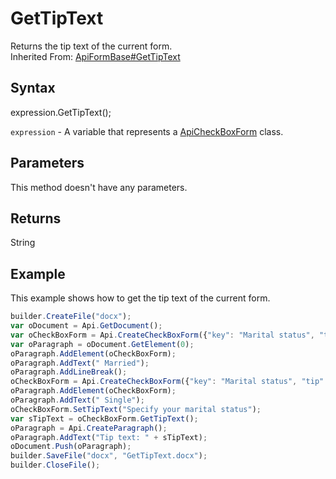 # GetTipText

Returns the tip text of the current form.<br>Inherited From: [ApiFormBase#GetTipText](../../ApiFormBase/Methods/GetTipText.md)

## Syntax

expression.GetTipText();

`expression` - A variable that represents a [ApiCheckBoxForm](../ApiCheckBoxForm.md) class.

## Parameters

This method doesn't have any parameters.

## Returns

String

## Example

This example shows how to get the tip text of the current form.

```javascript
builder.CreateFile("docx");
var oDocument = Api.GetDocument();
var oCheckBoxForm = Api.CreateCheckBoxForm({"key": "Marital status", "tip": "Specify your marital status", "required": true, "placeholder": "Marital status", "radio": true});
var oParagraph = oDocument.GetElement(0);
oParagraph.AddElement(oCheckBoxForm);
oParagraph.AddText(" Married");
oParagraph.AddLineBreak();
oCheckBoxForm = Api.CreateCheckBoxForm({"key": "Marital status", "tip": "Specify your marital status", "required": true, "placeholder": "Marital status", "radio": true});
oParagraph.AddElement(oCheckBoxForm);
oParagraph.AddText(" Single");
oCheckBoxForm.SetTipText("Specify your marital status");
var sTipText = oCheckBoxForm.GetTipText();
oParagraph = Api.CreateParagraph();
oParagraph.AddText("Tip text: " + sTipText);
oDocument.Push(oParagraph);
builder.SaveFile("docx", "GetTipText.docx");
builder.CloseFile();
```